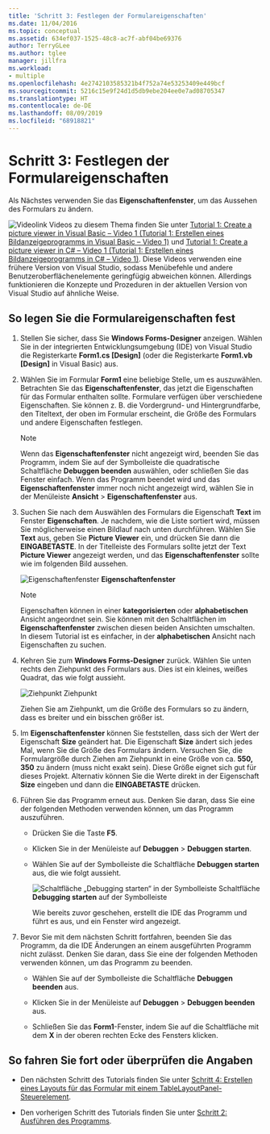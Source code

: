 ```yaml
---
title: 'Schritt 3: Festlegen der Formulareigenschaften'
ms.date: 11/04/2016
ms.topic: conceptual
ms.assetid: 634ef037-1525-48c8-ac7f-abf04be69376
author: TerryGLee
ms.author: tglee
manager: jillfra
ms.workload:
- multiple
ms.openlocfilehash: 4e2742103585321b4f752a74e53253409e449bcf
ms.sourcegitcommit: 5216c15e9f24d1d5db9ebe204ee0e7ad08705347
ms.translationtype: HT
ms.contentlocale: de-DE
ms.lasthandoff: 08/09/2019
ms.locfileid: "68918821"
---
```

# <a name="step-3-set-your-form-properties"></a>Schritt 3: Festlegen der Formulareigenschaften
Als Nächstes verwenden Sie das **Eigenschaftenfenster**, um das Aussehen des Formulars zu ändern.

![Videolink](../data-tools/media/playvideo.gif) Videos zu diesem Thema finden Sie unter [Tutorial 1: Create a picture viewer in Visual Basic – Video 1 (Tutorial 1: Erstellen eines Bildanzeigeprogramms in Visual Basic – Video 1)](http://go.microsoft.com/fwlink/?LinkId=205209) und [Tutorial 1: Create a picture viewer in C# – Video 1 (Tutorial 1: Erstellen eines Bildanzeigeprogramms in C# – Video 1)](http://go.microsoft.com/fwlink/?LinkId=205199). Diese Videos verwenden eine frühere Version von Visual Studio, sodass Menübefehle und andere Benutzeroberflächenelemente geringfügig abweichen können. Allerdings funktionieren die Konzepte und Prozeduren in der aktuellen Version von Visual Studio auf ähnliche Weise.

## <a name="to-set-your-form-properties"></a>So legen Sie die Formulareigenschaften fest

1. Stellen Sie sicher, dass Sie **Windows Forms-Designer** anzeigen. Wählen Sie in der integrierten Entwicklungsumgebung (IDE) von Visual Studio die Registerkarte **Form1.cs [Design]** (oder die Registerkarte **Form1.vb [Design]** in Visual Basic) aus.

2. Wählen Sie im Formular **Form1** eine beliebige Stelle, um es auszuwählen. Betrachten Sie das **Eigenschaftenfenster**, das jetzt die Eigenschaften für das Formular enthalten sollte. Formulare verfügen über verschiedene Eigenschaften. Sie können z. B. die Vordergrund- und Hintergrundfarbe, den Titeltext, der oben im Formular erscheint, die Größe des Formulars und andere Eigenschaften festlegen.

   > [!NOTE]
   > Wenn das **Eigenschaftenfenster** nicht angezeigt wird, beenden Sie das Programm, indem Sie auf der Symbolleiste die quadratische Schaltfläche **Debuggen beenden** auswählen, oder schließen Sie das Fenster einfach. Wenn das Programm beendet wird und das **Eigenschaftenfenster** immer noch nicht angezeigt wird, wählen Sie in der Menüleiste **Ansicht** > **Eigenschaftenfenster** aus.

3. Suchen Sie nach dem Auswählen des Formulars die Eigenschaft **Text** im Fenster **Eigenschaften**. Je nachdem, wie die Liste sortiert wird, müssen Sie möglicherweise einen Bildlauf nach unten durchführen. Wählen Sie **Text** aus, geben Sie **Picture Viewer** ein, und drücken Sie dann die **EINGABETASTE**.  In der Titelleiste des Formulars sollte jetzt der Text **Picture Viewer** angezeigt werden, und das **Eigenschaftenfenster** sollte wie im folgenden Bild aussehen.

    ![Eigenschaftenfenster](../ide/media/express_edittextproperty.png)
   **Eigenschaftenfenster**

   > [!NOTE]
   > Eigenschaften können in einer **kategorisierten** oder **alphabetischen** Ansicht angeordnet sein. Sie können mit den Schaltflächen im **Eigenschaftenfenster** zwischen diesen beiden Ansichten umschalten. In diesem Tutorial ist es einfacher, in der **alphabetischen** Ansicht nach Eigenschaften zu suchen.

4. Kehren Sie zum **Windows Forms-Designer** zurück. Wählen Sie unten rechts den Ziehpunkt des Formulars aus. Dies ist ein kleines, weißes Quadrat, das wie folgt aussieht.

    ![Ziehpunkt](../ide/media/express_bottomrt_drag.png) Ziehpunkt

    Ziehen Sie am Ziehpunkt, um die Größe des Formulars so zu ändern, dass es breiter und ein bisschen größer ist.

5. Im **Eigenschaftenfenster** können Sie feststellen, dass sich der Wert der Eigenschaft **Size** geändert hat. Die Eigenschaft **Size** ändert sich jedes Mal, wenn Sie die Größe des Formulars ändern. Versuchen Sie, die Formulargröße durch Ziehen am Ziehpunkt in eine Größe von ca. **550, 350** zu ändern (muss nicht exakt sein). Diese Größe eignet sich gut für dieses Projekt. Alternativ können Sie die Werte direkt in der Eigenschaft **Size** eingeben und dann die **EINGABETASTE** drücken.

6. Führen Sie das Programm erneut aus. Denken Sie daran, dass Sie eine der folgenden Methoden verwenden können, um das Programm auszuführen.

   - Drücken Sie die Taste **F5**.

   - Klicken Sie in der Menüleiste auf **Debuggen** > **Debuggen starten**.

   - Wählen Sie auf der Symbolleiste die Schaltfläche **Debuggen starten** aus, die wie folgt aussieht.

      ![Schaltfläche „Debugging starten“ in der Symbolleiste](../ide/media/express_icondebug.png)
      Schaltfläche **Debugging starten** auf der Symbolleiste

     Wie bereits zuvor geschehen, erstellt die IDE das Programm und führt es aus, und ein Fenster wird angezeigt.

7. Bevor Sie mit dem nächsten Schritt fortfahren, beenden Sie das Programm, da die IDE Änderungen an einem ausgeführten Programm nicht zulässt. Denken Sie daran, dass Sie eine der folgenden Methoden verwenden können, um das Programm zu beenden.

   - Wählen Sie auf der Symbolleiste die Schaltfläche **Debuggen beenden** aus.

   - Klicken Sie in der Menüleiste auf **Debuggen** > **Debuggen beenden** aus.

   - Schließen Sie das **Form1**-Fenster, indem Sie auf die Schaltfläche mit dem **X** in der oberen rechten Ecke des Fensters klicken.

## <a name="to-continue-or-review"></a>So fahren Sie fort oder überprüfen die Angaben

- Den nächsten Schritt des Tutorials finden Sie unter [Schritt 4: Erstellen eines Layouts für das Formular mit einem TableLayoutPanel-Steuerelement](../ide/step-4-lay-out-your-form-with-a-tablelayoutpanel-control.md).

- Den vorherigen Schritt des Tutorials finden Sie unter [Schritt 2: Ausführen des Programms](../ide/step-2-run-your-program.md).
